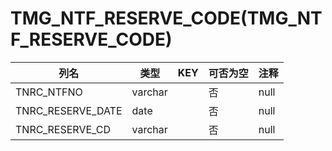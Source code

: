 # TMG_NTF_RESERVE_CODE(TMG_NTF_RESERVE_CODE)
| 列名   | 类型   | KEY  | 可否为空 | 注释   |
| ---- | ---- | ---- | ---- | ---- |
|TNRC_NTFNO|varchar||否|null|
|TNRC_RESERVE_DATE|date||否|null|
|TNRC_RESERVE_CD|varchar||否|null|
